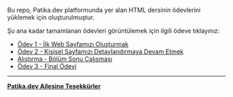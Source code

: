 Bu repo, Patika.dev platformunda yer alan HTML dersinin ödevlerini yüklemek için oluşturulmuştur.

Şu ana kadar tamamlanan ödevleri görüntülemek için ilgili ödeve tıklayınız:

* [Ödev 1 - İlk Web Sayfamızı Oluşturmak](https://github.com/ufuk-ceritli/Patika-HTML/blob/main/HTML_Giris/odev-1/index.html)
* [Ödev 2 - Kişisel Sayfamızı Detaylandırmaya Devam Etmek](https://github.com/ufuk-ceritli/Patika-HTML/blob/main/Listeler_ve_Diger_Ozellikler/odev-2/index.html)
* [Alıştırma - Bölüm Sonu Çalışması](https://github.com/ufuk-ceritli/Patika-HTML/tree/main/Bolum-Sonu-Calismasi)
* [Ödev 3 - Final Ödevi](https://github.com/ufuk-ceritli/Patika-HTML/tree/main/Final-Odevi)

---
**[Patika.dev Ailesine Teşekkürler](https://app.patika.dev/)**